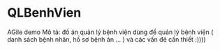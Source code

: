 # QLBenhVien
AGile demo
Mô tả: đồ án quản lý bệnh viện dùng để quản lý bệnh viện ( danh sách bệnh nhân, hồ sơ bệnh án ... ) và các vấn đê cần thiết :))))
